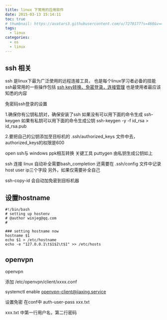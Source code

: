 ```yaml
---
title: linux 下常用的应用软件
date: 2015-03-13 15:14:11
toc: true
# thumbnail: https://avatars3.githubusercontent.com/u/7270177?s=460&v=4
tags:
  - linux
categories:
  - os
  - linux
---
```



## ssh 相关
ssh 是linux下最为广泛使用的远程连接工具， 也是每个linux学习者必备的技能    
ssh最常用的一些操作包括 [ssh key转换、免密登录，连接管理](./apps/ssh.md) 也是使用者最应该知悉的内容

免密码ssh登录的设置 

1.确保你有公钥私钥对，确保安装了ssh 
如果没有可以用下面的命令生成 
ssh-keygen 
如果有私钥可以用下面的命令生成公钥 
ssh-keygen -y -f id_rsa > id_rsa.pub 
 
2.要把自己的公钥添加至目标机的 
.ssh/authorized_keys 
文件中去，authorized_keys的权限是600 
 

open ssh与  windows ppk相互转换
关键工具 puttygen
由私钥生成公钥如上

ssh 连接 linux
自动补全需要bash_completion
还需要在 .ssh/config 文件中记录 host user ip三个字段
另外，如果仅需要补全自己

ssh-copy-id 会自动加免密到目标机器

## 设置hostname

```
#!/bin/bash
# setting up hostenv
# @author winjeg@qq.com
#

### setting hostname now
hostname $1
echo $1 > /etc/hostname
echo -e "127.0.0.1\t$1$2\t$1" >> /etc/hosts

```

## openvpn

openvpn 

添加  /etc/openvpn/client/xxxx.conf

systemctl enable openvpn-client@jiaxing.service

设置免密
在conf中
auth-user-pass  xxx.txt

xxx.txt 中第一行用户名，第二行密码
